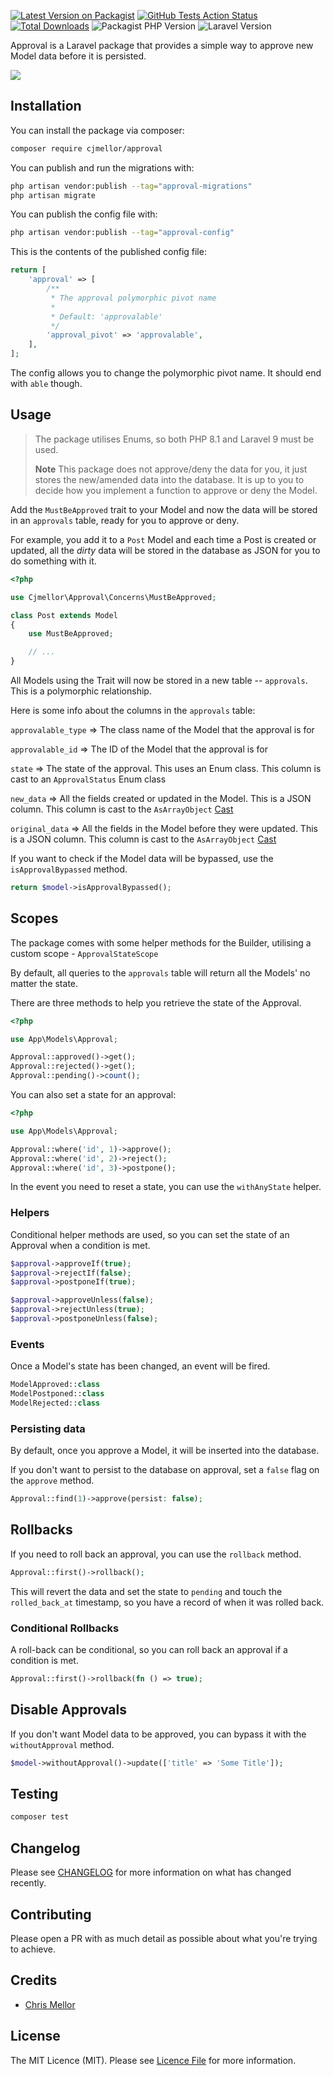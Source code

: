 [![Latest Version on Packagist](https://img.shields.io/packagist/v/cjmellor/approval?color=rgb%2856%20189%20248%29&label=release&style=for-the-badge)](https://packagist.org/packages/cjmellor/approval)
[![GitHub Tests Action Status](https://img.shields.io/github/actions/workflow/status/cjmellor/approval/run-pest.yml?branch=main&label=tests&style=for-the-badge&color=rgb%28134%20239%20128%29)](https://github.com/cjmellor/approval/actions?query=workflow%3Arun-tests+branch%3Amain)
[![Total Downloads](https://img.shields.io/packagist/dt/cjmellor/approval.svg?color=rgb%28249%20115%2022%29&style=for-the-badge)](https://packagist.org/packages/cjmellor/approval)
![Packagist PHP Version](https://img.shields.io/packagist/dependency-v/cjmellor/approval/php?color=rgb%28165%20180%20252%29&logo=php&logoColor=rgb%28165%20180%20252%29&style=for-the-badge)
![Laravel Version](https://img.shields.io/badge/laravel-^9-rgb(235%2068%2050)?style=for-the-badge&logo=laravel)

Approval is a Laravel package that provides a simple way to approve new Model data before it is persisted.

![](https://banners.beyondco.de/Approval.png?theme=light&packageManager=composer+require&packageName=cjmellor%2Fapproval&pattern=brickWall&style=style_2&description=Approve+new+Model+data+before+it+is+persisted&md=1&showWatermark=0&fontSize=100px&images=check-circle&widths=300&heights=300)

## Installation

You can install the package via composer:

```bash
composer require cjmellor/approval
```

You can publish and run the migrations with:

```bash
php artisan vendor:publish --tag="approval-migrations"
php artisan migrate
```

You can publish the config file with:

```bash
php artisan vendor:publish --tag="approval-config"
```

This is the contents of the published config file:

```php
return [
    'approval' => [
        /**
         * The approval polymorphic pivot name
         *
         * Default: 'approvalable'
         */
        'approval_pivot' => 'approvalable',
    ],
];
```

The config allows you to change the polymorphic pivot name. It should end with `able` though.

## Usage

> The package utilises Enums, so both PHP 8.1 and Laravel 9 must be used.
> 
> **Note** This package does not approve/deny the data for you, it just stores the new/amended data into the database. It is up to you to decide how you implement a function to approve or deny the Model.

Add the `MustBeApproved` trait to your Model and now the data will be stored in an `approvals` table, ready for you to approve or deny.

For example, you add it to a `Post` Model and each time a Post is created or updated, all the _dirty_ data will be stored in the database as JSON for you to do something with it.

```php
<?php

use Cjmellor\Approval\Concerns\MustBeApproved;

class Post extends Model
{
    use MustBeApproved;

    // ...
}
```

All Models using the Trait will now be stored in a new table -- `approvals`. This is a polymorphic relationship.

Here is some info about the columns in the `approvals` table:

`approvalable_type` => The class name of the Model that the approval is for

`approvalable_id` => The ID of the Model that the approval is for

`state` => The state of the approval. This uses an Enum class. This column is cast to an `ApprovalStatus` Enum class

`new_data` => All the fields created or updated in the Model. This is a JSON column. This column is cast to the `AsArrayObject` [Cast](https://laravel.com/docs/9.x/eloquent-mutators#array-object-and-collection-casting)

`original_data` => All the fields in the Model before they were updated. This is a JSON column. This column is cast to the `AsArrayObject` [Cast](https://laravel.com/docs/9.x/eloquent-mutators#array-object-and-collection-casting)

If you want to check if the Model data will be bypassed, use the `isApprovalBypassed` method.

```php
return $model->isApprovalBypassed();
```

## Scopes

The package comes with some helper methods for the Builder, utilising a custom scope - `ApprovalStateScope`

By default, all queries to the `approvals` table will return all the Models' no matter the state. 

There are three methods to help you retrieve the state of the Approval.

```php
<?php

use App\Models\Approval;

Approval::approved()->get();
Approval::rejected()->get();
Approval::pending()->count();
```

You can also set a state for an approval:

```php
<?php

use App\Models\Approval;

Approval::where('id', 1)->approve();
Approval::where('id', 2)->reject();
Approval::where('id', 3)->postpone();
```

In the event you need to reset a state, you can use the `withAnyState` helper.

### Helpers

Conditional helper methods are used, so you can set the state of an Approval when a condition is met.

```php
$approval->approveIf(true);
$approval->rejectIf(false);
$approval->postponeIf(true);

$approval->approveUnless(false);
$approval->rejectUnless(true);
$approval->postponeUnless(false);
```

### Events

Once a Model's state has been changed, an event will be fired.

```php
ModelApproved::class
ModelPostponed::class
ModelRejected::class
```

### Persisting data

By default, once you approve a Model, it will be inserted into the database.

If you don't want to persist to the database on approval, set a `false` flag on the  `approve` method.

```php
Approval::find(1)->approve(persist: false);
```

## Rollbacks

If you need to roll back an approval, you can use the `rollback` method.

```php
Approval::first()->rollback();
```

This will revert the data and set the state to `pending` and touch the `rolled_back_at` timestamp, so you have a record of when it was rolled back.

### Conditional Rollbacks

A roll-back can be conditional, so you can roll back an approval if a condition is met.

```php
Approval::first()->rollback(fn () => true);
```

## Disable Approvals

If you don't want Model data to be approved, you can bypass it with the `withoutApproval` method.

```php
$model->withoutApproval()->update(['title' => 'Some Title']);
```

## Testing

```bash
composer test
```

## Changelog

Please see [CHANGELOG](CHANGELOG.md) for more information on what has changed recently.

## Contributing

Please open a PR with as much detail as possible about what you're trying to achieve.

## Credits

- [Chris Mellor](https://github.com/cjmellor)

## License

The MIT Licence (MIT). Please see [Licence File](LICENSE.md) for more information.

